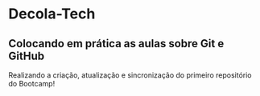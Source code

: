# Decola-Tech

<div>
  <h2> Colocando em prática as aulas sobre Git e GitHub</h2>

  <p>Realizando a criação, atualização e sincronização do primeiro repositório do Bootcamp! </p>
</div>